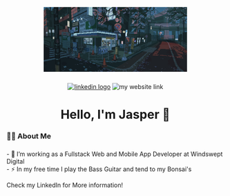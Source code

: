<div align="center">
  <img height="150" src="images/japan-banner.gif"  />
</div>

###

<div align="center">
  <a href="https://www.linkedin.com/in/jasper-at-windswept"><img src="https://img.shields.io/static/v1?message=LinkedIn&logo=linkedin&label=&color=0077B5&logoColor=white&labelColor=&style=for-the-badge" height="28" alt="linkedin logo"  /></a>
  <img src="https://img.shields.io/static/v1?message=Website&label=&color=37996B&logoColor=white&labelColor=&style=for-the-badge" height="28" alt="my website link"  />
</div>

###

<h1 align="center">Hello, I'm Jasper 👋</h1>

###

<h3 align="left">👩‍💻  About Me</h3>

###

<p align="left">- 🔭 I’m working as a Fullstack Web and Mobile App Developer at Windswept Digital<br>- ⚡ In my free time I play the Bass Guitar and tend to my Bonsai's</p>

<p align="left">Check my LinkedIn for More information!</p>

###

